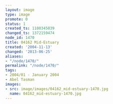 ```yaml
---
layout: image
type: image
promote: 0
status: 1
created_ts: 1100345039
changed_ts: 1372159474
node_id: 1470
title: 04162 Mid-Estuary
created: '2004-11-13'
changed: '2013-06-25'
aliases:
- "/node/1470/"
permalink: "/node/1470/"
tags:
- 2004/01 - January 2004
- Abel Tasman
images:
- src: image/images/04162_mid-estuary-1470.jpg
  name: 04162_mid-estuary-1470.jpg
---
```


